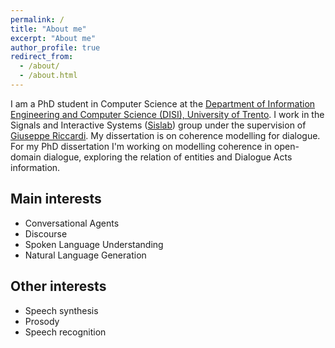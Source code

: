 ```yaml
---
permalink: /
title: "About me"
excerpt: "About me"
author_profile: true
redirect_from: 
  - /about/
  - /about.html
---
```


I am a PhD student in Computer Science at the [Department of Information Engineering and Computer Science (DISI), University of Trento](https://www.disi.unitn.it/ "DISI"). I work in the Signals and Interactive Systems ([Sislab](http://sisl.disi.unitn.it/ "SISL")) group under the supervision of [Giuseppe Riccardi](http://disi.unitn.it/~riccardi/ "Riccardi"). My dissertation is on coherence modelling for dialogue. For my PhD dissertation I'm working on modelling coherence in open-domain dialogue, exploring the relation of entities and Dialogue Acts information.

## Main interests

  * Conversational Agents 
  * Discourse
  * Spoken Language Understanding
  * Natural Language Generation
  
## Other interests
  * Speech synthesis
  * Prosody
  * Speech recognition
